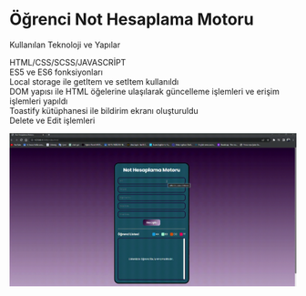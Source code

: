 # Öğrenci Not Hesaplama Motoru

Kullanılan Teknoloji ve Yapılar<br>

 HTML/CSS/SCSS/JAVASCRİPT<br>
  ES5 ve ES6 fonksiyonları <br>
  Local storage ile getItem ve setItem kullanıldı<br>
  DOM yapısı ile HTML öğelerine ulaşılarak güncelleme işlemleri ve erişim işlemleri yapıldı<br>
  Toastify kütüphanesi ile bildirim ekranı oluşturuldu<br>
  Delete ve Edit işlemleri<br>

  ![](NotHesaplamaMotoru.gif)









